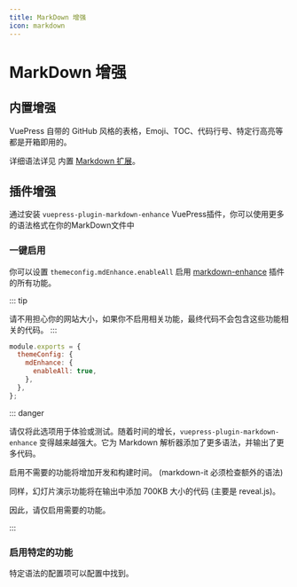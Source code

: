 ```yaml
---
title: MarkDown 增强
icon: markdown
---
```

# MarkDown 增强
## 内置增强
VuePress 自带的 GitHub 风格的表格，Emoji、TOC、代码行号、特定行高亮等都是开箱即用的。

详细语法详见 内置 [Markdown 扩展](https://v2.vuepress.vuejs.org/zh/guide/markdown.html#header-anchors)。

## 插件增强

通过安装 `vuepress-plugin-markdown-enhance` VuePress插件，你可以使用更多的语法格式在你的MarkDown文件中
### 一键启用
你可以设置 `themeconfig.mdEnhance.enableAll` 启用 [markdown-enhance](https://vuepress-theme-hope.github.io/markdown-enhance) 插件的所有功能。

::: tip

请不用担心你的网站大小，如果你不启用相关功能，最终代码不会包含这些功能相关的代码。
:::

```js {3-5}
module.exports = {
  themeConfig: {
    mdEnhance: {
      enableAll: true,
    },
  },
};
```

::: danger

请仅将此选项用于体验或测试。随着时间的增长，`vuepress-plugin-markdown-enhance` 变得越来越强大。它为 Markdown 解析器添加了更多语法，并输出了更多代码。 

启用不需要的功能将增加开发和构建时间。 (markdown-it 必须检查额外的语法) 

同样，幻灯片演示功能将在输出中添加 700KB 大小的代码 (主要是 reveal.js)。 

因此，请仅启用需要的功能。

:::


### 启用特定的功能

特定语法的配置项可以配置中找到。
